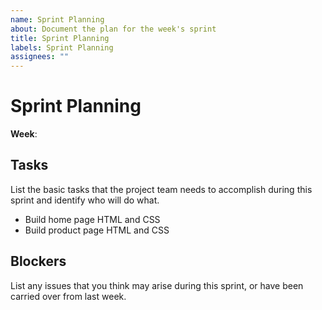 ```yaml
---
name: Sprint Planning
about: Document the plan for the week's sprint
title: Sprint Planning
labels: Sprint Planning
assignees: ""
---
```


# Sprint Planning

**Week**: <!-- 2 OR 3 (identify which one) -->

## Tasks

List the basic tasks that the project team needs to accomplish during this sprint and identify who will do what.

- Build home page HTML and CSS
- Build product page HTML and CSS

## Blockers

List any issues that you think may arise during this sprint, or have been carried over from last week.
